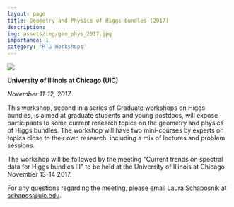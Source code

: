 ```yaml
---
layout: page
title: Geometry and Physics of Higgs bundles (2017)
description: 
img: assets/img/geo_phys_2017.jpg
importance: 1
category: 'RTG Workshops'
---
```


![]({{site.baseurl}}/assets/img/geo_phys_2017.jpg)

**University of Illinois at Chicago (UIC)**

*November 11-12, 2017*

This workshop, second in a series of Graduate workshops on Higgs bundles, is aimed at graduate students and young postdocs, will expose participants to some current research topics on the geometry and physics of Higgs bundles. The workshop will have two mini-courses by experts on topics close to their own research, including a mix of lectures and problem sessions. 

The workshop will be followed by the meeting
"Current trends on spectral data for Higgs bundles III"
to be held at the University of Illinois at Chicago
November 13-14 2017.

For any questions regarding the meeting, please email
Laura Schaposnik at schapos@uic.edu.